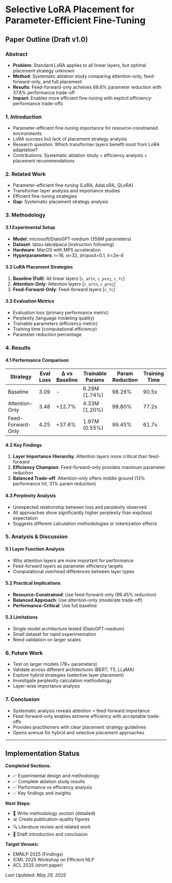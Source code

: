 # Selective LoRA Placement for Parameter-Efficient Fine-Tuning

## Paper Outline (Draft v1.0)

### Abstract
- **Problem**: Standard LoRA applies to all linear layers, but optimal placement strategy unknown
- **Method**: Systematic ablation study comparing attention-only, feed-forward-only, and full placement
- **Results**: Feed-forward-only achieves 68.8% parameter reduction with 37.6% performance trade-off
- **Impact**: Enables more efficient fine-tuning with explicit efficiency-performance trade-offs

### 1. Introduction
- Parameter-efficient fine-tuning importance for resource-constrained environments
- LoRA success but lack of placement strategy analysis
- Research question: Which transformer layers benefit most from LoRA adaptation?
- Contributions: Systematic ablation study + efficiency analysis + placement recommendations

### 2. Related Work
- Parameter-efficient fine-tuning (LoRA, AdaLoRA, QLoRA)
- Transformer layer analysis and importance studies
- Efficient fine-tuning strategies
- **Gap**: Systematic placement strategy analysis

### 3. Methodology

#### 3.1 Experimental Setup
- **Model**: microsoft/DialoGPT-medium (356M parameters)
- **Dataset**: tatsu-lab/alpaca (instruction following)
- **Hardware**: MacOS with MPS acceleration
- **Hyperparameters**: r=16, α=32, dropout=0.1, lr=2e-4

#### 3.2 LoRA Placement Strategies
1. **Baseline (Full)**: All linear layers [`c_attn`, `c_proj`, `c_fc`]
2. **Attention-Only**: Attention layers [`c_attn`, `c_proj`]  
3. **Feed-Forward-Only**: Feed-forward layers [`c_fc`]

#### 3.3 Evaluation Metrics
- Evaluation loss (primary performance metric)
- Perplexity (language modeling quality)
- Trainable parameters (efficiency metric)
- Training time (computational efficiency)
- Parameter reduction percentage

### 4. Results

#### 4.1 Performance Comparison

| Strategy | Eval Loss | Δ vs Baseline | Trainable Params | Param Reduction | Training Time |
|----------|-----------|---------------|------------------|-----------------|---------------|
| Baseline | 3.09 | - | 6.29M (1.74%) | 98.26% | 90.5s |
| Attention-Only | 3.48 | +12.7% | 4.33M (1.20%) | 98.80% | 77.2s |
| Feed-Forward-Only | 4.25 | +37.6% | 1.97M (0.55%) | 99.45% | 61.7s |

#### 4.2 Key Findings
1. **Layer Importance Hierarchy**: Attention layers more critical than feed-forward
2. **Efficiency Champion**: Feed-forward-only provides maximum parameter reduction
3. **Balanced Trade-off**: Attention-only offers middle ground (13% performance hit, 31% param reduction)

#### 4.3 Perplexity Analysis
- Unexpected relationship between loss and perplexity observed
- All approaches show significantly higher perplexity than exp(loss) expectation
- Suggests different calculation methodologies or tokenization effects

### 5. Analysis & Discussion

#### 5.1 Layer Function Analysis
- Why attention layers are more important for performance
- Feed-forward layers as parameter efficiency targets
- Computational overhead differences between layer types

#### 5.2 Practical Implications
- **Resource-Constrained**: Use feed-forward-only (99.45% reduction)
- **Balanced Approach**: Use attention-only (moderate trade-off)
- **Performance-Critical**: Use full baseline

#### 5.3 Limitations
- Single model architecture tested (DialoGPT-medium)
- Small dataset for rapid experimentation
- Need validation on larger scales

### 6. Future Work
- Test on larger models (7B+ parameters)
- Validate across different architectures (BERT, T5, LLaMA)
- Explore hybrid strategies (selective layer placement)
- Investigate perplexity calculation methodology
- Layer-wise importance analysis

### 7. Conclusion
- Systematic analysis reveals attention > feed-forward importance
- Feed-forward-only enables extreme efficiency with acceptable trade-offs
- Provides practitioners with clear placement strategy guidelines
- Opens avenue for hybrid and selective placement approaches

---

## Implementation Status

**Completed Sections:**
- ✅ Experimental design and methodology
- ✅ Complete ablation study results  
- ✅ Performance vs efficiency analysis
- ✅ Key findings and insights

**Next Steps:**
- 📝 Write methodology section (detailed)
- 📊 Create publication-quality figures
- 🔍 Literature review and related work
- 📝 Draft introduction and conclusion

**Target Venues:**
- EMNLP 2025 (Findings)
- ICML 2025 Workshop on Efficient NLP
- ACL 2025 (short paper)

*Last Updated: May 29, 2025* 